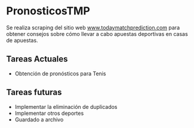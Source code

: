 # PronosticosTMP

Se realiza scraping del sitio web www.todaymatchprediction.com para obtener consejos sobre cómo llevar a cabo apuestas deportivas en casas de apuestas.

## Tareas Actuales
- Obtención de pronósticos para Tenis

## Tareas futuras
- Implementar la eliminación de duplicados
- Implementar otros deportes
- Guardado a archivo

